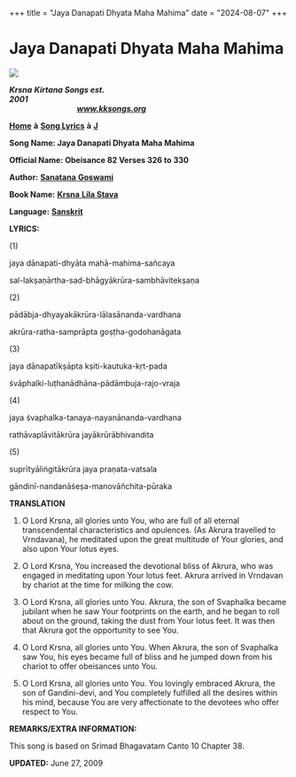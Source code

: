 +++
title = "Jaya Danapati Dhyata Maha Mahima"
date = "2024-08-07"
+++

# Jaya Danapati Dhyata Maha Mahima
**[![](http://kksongs.org/image_files/image002.jpg)](http://kksongs.org/)**

**_Krsna_** **_Kirtana Songs est. 2001_**                                                                                                                                                      **_www.kksongs.org_**

**[Home](http://kksongs.org/)** **à** **[Song Lyrics](http://kksongs.org/lyrics.html)** **à** **[J](http://kksongs.org/songs/song_j.html)**

**Song Name: Jaya Danapati Dhyata Maha Mahima**

**Official Name: Obeisance 82 Verses 326 to 330**

**Author:** [**Sanatana** **Goswami**](http://kksongs.org/authors/list/sanatana_g.html)

**Book Name:** [**Krsna** **Lila Stava**](http://kksongs.org/authors/krsnalilastava.html)

**Language:** [**Sanskrit**](http://kksongs.org/language/list/sanskrit.html)

**LYRICS:**

(1)

jaya dānapati\-dhyāta mahā\-mahima\-sañcaya

sal-lakṣaṇārtha\-sad\-bhāgyākrūra\-sambhāvitekṣaṇa

(2)

pādābja\-dhyayakākrūra\-lālasānanda\-vardhana

akrūra\-ratha\-samprāpta goṣṭha-godohanāgata

(3)

jaya dānapatīkṣāpta kṣiti\-kautuka\-kṛt-pada

śvāphalki\-luṭhanādhāna\-pādāmbuja\-rajo\-vraja

(4)

jaya śvaphalka\-tanaya\-nayanānanda\-vardhana

rathāvaplāvitākrūra jayākrūrābhivandita

(5)

suprītyālińgitākrūra jaya praṇata\-vatsala

gāndinī\-nandanāśeṣa-manovāñchita\-pūraka

**TRANSLATION**

1) O Lord Krsna, all glories unto You, who are full of all eternal transcendental characteristics and opulences. (As Akrura travelled to Vrndavana), he meditated upon the great multitude of Your glories, and also upon Your lotus eyes.

2) O Lord Krsna, You increased the devotional bliss of Akrura, who was engaged in meditating upon Your lotus feet. Akrura arrived in Vrndavan by chariot at the time for milking the cow.

3) O Lord Krsna, all glories unto You. Akrura, the son of Svaphalka became jubilant when he saw Your footprints on the earth, and he began to roll about on the ground, taking the dust from Your lotus feet. It was then that Akrura got the opportunity to see You.

4) O Lord Krsna, all glories unto You. When Akrura, the son of Svaphalka saw You, his eyes became full of bliss and he jumped down from his chariot to offer obeisances unto You.

5) O Lord Krsna, all glories unto You. You lovingly embraced Akrura, the son of Gandini-devi, and You completely fulfilled all the desires within his mind, because You are very affectionate to the devotees who offer respect to You.

**REMARKS/EXTRA INFORMATION:**

This song is based on Srimad Bhagavatam Canto 10 Chapter 38.

**UPDATED:** June 27, 2009